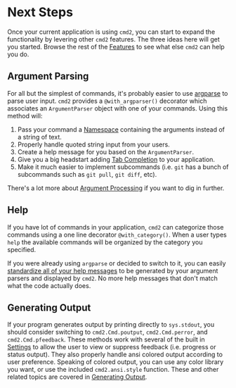 # Next Steps

Once your current application is using `cmd2`, you can start to expand the functionality by levering other `cmd2` features. The three ideas here will get you started. Browse the rest of the [Features](../features/index.md) to see what else `cmd2` can help you do.

## Argument Parsing

For all but the simplest of commands, it's probably easier to use [argparse](https://docs.python.org/3/library/argparse.html) to parse user input. `cmd2` provides a `@with_argparser()` decorator which associates an `ArgumentParser` object with one of your commands. Using this method will:

1.  Pass your command a [Namespace](https://docs.python.org/3/library/argparse.html#argparse.Namespace) containing the arguments instead of a string of text.
2.  Properly handle quoted string input from your users.
3.  Create a help message for you based on the `ArgumentParser`.
4.  Give you a big headstart adding [Tab Completion](../features/completion.md) to your application.
5.  Make it much easier to implement subcommands (i.e. `git` has a bunch of subcommands such as `git pull`, `git diff`, etc).

There's a lot more about [Argument Processing](../features/argument_processing.md) if you want to dig in further.

## Help

If you have lot of commands in your application, `cmd2` can categorize those commands using a one line decorator `@with_category()`. When a user types `help` the available commands will be organized by the category you specified.

If you were already using `argparse` or decided to switch to it, you can easily [standardize all of your help messages](../features/argument_processing.md#help-messages) to be generated by your argument parsers and displayed by `cmd2`. No more help messages that don't match what the code actually does.

## Generating Output

If your program generates output by printing directly to `sys.stdout`, you should consider switching to `cmd2.Cmd.poutput`, `cmd2.Cmd.perror`, and `cmd2.Cmd.pfeedback`. These methods work with several of the built in [Settings](../features/settings.md) to allow the user to view or suppress feedback (i.e. progress or status output). They also properly handle ansi colored output according to user preference. Speaking of colored output, you can use any color library you want, or use the included `cmd2.ansi.style` function. These and other related topics are covered in [Generating Output](../features/generating_output.md).
